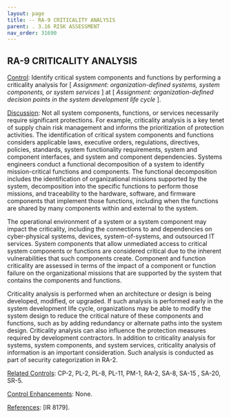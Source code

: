 ```yaml
---
layout: page
title: -- RA-9 CRITICALITY ANALYSIS 
parent: . 3.16 RISK ASSESSMENT
nav_order: 31690
---
```


## RA-9 CRITICALITY ANALYSIS

<ins>Control</ins>: Identify critical system components and functions by performing a criticality analysis for [ _Assignment: organization-defined systems, system components, or system services_ ] at [ _Assignment: organization-defined decision points in the system development life cycle_ ].
   
<ins>Discussion</ins>: Not all system components, functions, or services necessarily require significant protections. For example, criticality analysis is a key tenet of supply chain risk management and informs the prioritization of protection activities. The identification of critical system components and functions considers applicable laws, executive orders, regulations, directives, policies, standards, system functionality requirements, system and component interfaces, and system and component dependencies. Systems engineers conduct a functional decomposition of a system to identify mission-critical functions and components. The functional decomposition includes the identification of organizational missions supported by the system, decomposition into the specific functions to perform those missions, and traceability to the hardware, software, and firmware components that implement those functions, including when the functions are shared by many components within and external to the system.

The operational environment of a system or a system component may impact the criticality, including the connections to and dependencies on cyber-physical systems, devices, system-of-systems, and outsourced IT services. System components that allow unmediated access to critical system components or functions are considered critical due to the inherent vulnerabilities that such components create. Component and function criticality are assessed in terms of the impact of a component or function failure on the organizational missions that are supported by the system that contains the components and functions.

Criticality analysis is performed when an architecture or design is being developed, modified, or upgraded. If such analysis is performed early in the system development life cycle, organizations may be able to modify the system design to reduce the critical nature of these components and functions, such as by adding redundancy or alternate paths into the system design. Criticality analysis can also influence the protection measures required by development contractors. In addition to criticality analysis for systems, system components, and system services, criticality analysis of information is an important consideration. Such analysis is conducted as part of security categorization in RA-2.

<ins>Related Controls</ins>: CP-2, PL-2, PL-8, PL-11, PM-1, RA-2, SA-8, SA-15 , SA-20, SR-5.

<ins>Control Enhancements</ins>: None.

<ins>References</ins>: [IR 8179].
